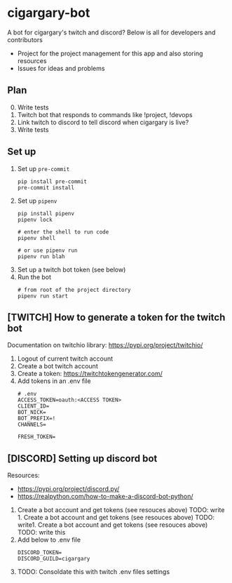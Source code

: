 # cigargary-bot
A bot for cigargary's twitch and discord? Below is all for developers and contributors

- Project for the project management for this app and also storing resources
- Issues for ideas and problems

## Plan

0. Write tests
1. Twitch bot that responds to commands like !project, !devops
2. Link twitch to discord to tell discord when cigargary is live?
3. Write tests

## Set up

1. Set up `pre-commit`
	```shell
	pip install pre-commit
	pre-commit install
	```
2. Set up `pipenv`
	```shell
	pip install pipenv
	pipenv lock

	# enter the shell to run code
	pipenv shell

	# or use pipenv run
	pipenv run blah
	```
2. Set up a twitch bot token (see below)
3. Run the bot
	```
	# from root of the project directory
	pipenv run start
	```

## [TWITCH] How to generate a token for the twitch bot

Documentation on twitchio library: https://pypi.org/project/twitchio/

1. Logout of current twitch account
2. Create a bot twitch account
3. Create a token: https://twitchtokengenerator.com/
4. Add tokens in an .env file
	```
	# .env
	ACCESS_TOKEN=oauth:<ACCESS TOKEN>
	CLIENT_ID=
	BOT_NICK=
	BOT_PREFIX=!
	CHANNELS=

	FRESH_TOKEN=
	```

## [DISCORD] Setting up discord bot

Resources:
- https://pypi.org/project/discord.py/
- https://realpython.com/how-to-make-a-discord-bot-python/
1. Create a bot account and get tokens (see resouces above) TODO: write 1. Create a bot account and get tokens (see resouces above) TODO: write1. Create a bot account and get tokens (see resouces above) TODO: write this
2. Add below to .env file
	``` # discord .env portion
	DISCORD_TOKEN=
	DISCORD_GUILD=cigargary
	```
3. TODO: Consoldate this with twitch .env files settings

